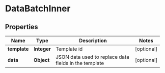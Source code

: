 

# DataBatchInner


## Properties

| Name | Type | Description | Notes |
|------------ | ------------- | ------------- | -------------|
|**template** | **Integer** | Template id |  [optional] |
|**data** | **Object** | JSON data used to replace data fields in the template |  [optional] |



